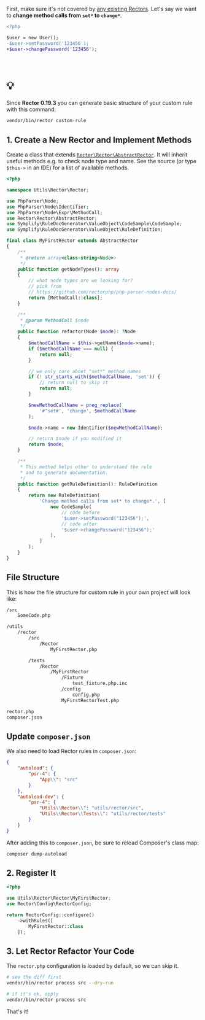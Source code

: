 First, make sure it's not covered by [any existing Rectors](https://github.com/rectorphp/rector/blob/main/docs/rector_rules_overview.md).
Let's say we want to **change method calls from `set*` to `change*`**.

```diff
<?php

$user = new User();
-$user->setPassword('123456');
+$user->changePassword('123456');
```

<br>

<div class="alert alert-warning pb-0 ps-4 pe-4">
<h1 class="float-start pe-2"> 💡</h1>

<p style="margin-top: 0.7em" class="pb-3">
Since <strong>Rector 0.19.3</strong> you can generate basic structure of your custom rule with this command:
</p>

```bash
vendor/bin/rector custom-rule
```
</div>


## 1. Create a New Rector and Implement Methods

Create a class that extends [`Rector\Rector\AbstractRector`](https://github.com/rectorphp/rector/blob/main/src/Rector/AbstractRector.php). It will inherit useful methods e.g. to check node type and name. See the source (or type `$this->` in an IDE) for a list of available methods.

```php
<?php

namespace Utils\Rector\Rector;

use PhpParser\Node;
use PhpParser\Node\Identifier;
use PhpParser\Node\Expr\MethodCall;
use Rector\Rector\AbstractRector;
use Symplify\RuleDocGenerator\ValueObject\CodeSample\CodeSample;
use Symplify\RuleDocGenerator\ValueObject\RuleDefinition;

final class MyFirstRector extends AbstractRector
{
    /**
     * @return array<class-string<Node>>
     */
    public function getNodeTypes(): array
    {
        // what node types are we looking for?
        // pick from
        // https://github.com/rectorphp/php-parser-nodes-docs/
        return [MethodCall::class];
    }

    /**
     * @param MethodCall $node
     */
    public function refactor(Node $node): ?Node
    {
        $methodCallName = $this->getName($node->name);
        if ($methodCallName === null) {
            return null;
        }

        // we only care about "set*" method names
        if (! str_starts_with($methodCallName, 'set')) {
            // return null to skip it
            return null;
        }

        $newMethodCallName = preg_replace(
            '#^set#', 'change', $methodCallName
        );

        $node->name = new Identifier($newMethodCallName);

        // return $node if you modified it
        return $node;
    }

    /**
     * This method helps other to understand the rule
     * and to generate documentation.
     */
    public function getRuleDefinition(): RuleDefinition
    {
        return new RuleDefinition(
            'Change method calls from set* to change*.', [
                new CodeSample(
                    // code before
                    '$user->setPassword("123456");',
                    // code after
                    '$user->changePassword("123456");'
                ),
            ]
        );
    }
}
```


## File Structure

This is how the file structure for custom rule in your own project will look like:

```bash
/src
    SomeCode.php

/utils
    /rector
        /src
            /Rector
                MyFirstRector.php

        /tests
            /Rector
                /MyFirstRector
                    /Fixture
                        test_fixture.php.inc
                    /config
                        config.php
                    MyFirstRectorTest.php

rector.php
composer.json
```

## Update `composer.json`

We also need to load Rector rules in `composer.json`:

```json
{
    "autoload": {
        "psr-4": {
            "App\\": "src"
        }
    },
    "autoload-dev": {
        "psr-4": {
            "Utils\\Rector\\": "utils/rector/src",
            "Utils\\Rector\\Tests\\": "utils/rector/tests"
        }
    }
}
```

After adding this to `composer.json`, be sure to reload Composer's class map:

```bash
composer dump-autoload
```

## 2. Register It

```php
<?php

use Utils\Rector\Rector\MyFirstRector;
use Rector\Config\RectorConfig;

return RectorConfig::configure()
    ->withRules([
        MyFirstRector::class
    ]);
```

## 3. Let Rector Refactor Your Code

The `rector.php` configuration is loaded by default, so we can skip it.

```bash
# see the diff first
vendor/bin/rector process src --dry-run

# if it's ok, apply
vendor/bin/rector process src
```

That's it!

